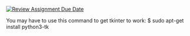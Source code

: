 [![Review Assignment Due Date](https://classroom.github.com/assets/deadline-readme-button-24ddc0f5d75046c5622901739e7c5dd533143b0c8e959d652212380cedb1ea36.svg)](https://classroom.github.com/a/iAh3Zh1L)

You may have to use this command to get tkinter to work:
$ sudo apt-get install python3-tk
